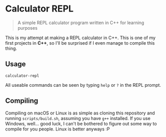 # Calculator REPL

> A simple REPL calculator program written in C++ for learning purposes

This is my attempt at making a REPL calculator in C++. This is one of my first projects in **C++**, so I'll be surprised if I even manage to compile this thing.

## Usage

    calculator-repl

All useable commands can be seen by typing `help` or `?` in the REPL prompt.

## Compiling

Compiling on macOS or Linux is as simple as cloning this repository and running `scripts/build.sh`, assuming you have `g++` installed. If you use Windows, well... good luck, I can't be bothered to figure out some way to compile for you people. Linux is better anyways :P
